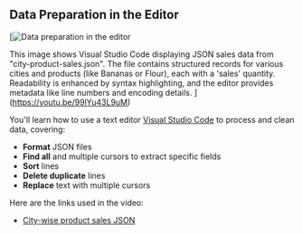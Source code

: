 ## Data Preparation in the Editor

[![Data preparation in the editor](https://i.ytimg.com/vi_webp/99lYu43L9uM/sddefault.webp)

This image shows Visual Studio Code displaying JSON sales data from "city-product-sales.json". The file contains structured records for various cities and products (like Bananas or Flour), each with a 'sales' quantity. Readability is enhanced by syntax highlighting, and the editor provides metadata like line numbers and encoding details.
](https://youtu.be/99lYu43L9uM)

You'll learn how to use a text editor [Visual Studio Code](https://code.visualstudio.com/) to process and clean data, covering:

- **Format** JSON files
- **Find all** and multiple cursors to extract specific fields
- **Sort** lines
- **Delete duplicate** lines
- **Replace** text with multiple cursors

Here are the links used in the video:

- [City-wise product sales JSON](https://drive.google.com/file/d/1VEnKChf4i04iKsQfw0MwoJlfkOBGQ65B/view?usp=drive_link)

